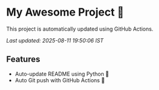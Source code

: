 # My Awesome Project 🚀

This project is automatically updated using GitHub Actions.

_Last updated: 2025-08-11 19:50:06 IST_

## Features
- Auto-update README using Python 🐍
- Auto Git push with GitHub Actions 🤖
